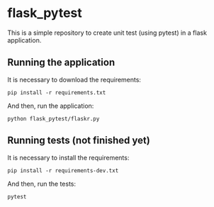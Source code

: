 # flask_pytest
This is a simple repository to create unit test (using pytest) in a flask application.

## Running the application
It is necessary to download the requirements:

`pip install -r requirements.txt`

And then, run the application:

`python flask_pytest/flaskr.py`

## Running tests (not finished yet)

It is necessary to install the requirements: 

`pip install -r requirements-dev.txt`

And then, run the tests:

`pytest`